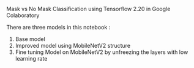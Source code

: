 Mask vs No Mask Classification using Tensorflow 2.20 in Google Colaboratory

There are three models in this notebook :
1. Base model
2. Improved model using MobileNetV2 structure
3. Fine tuning Model on MobileNetV2 by unfreezing the layers with low learning rate
